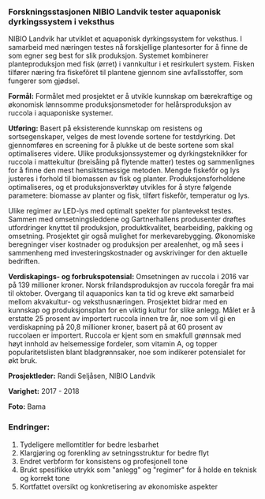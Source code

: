### Forskningsstasjonen NIBIO Landvik tester aquaponisk dyrkingssystem i veksthus

NIBIO Landvik har utviklet et aquaponisk dyrkingssystem for veksthus. I samarbeid med næringen testes nå forskjellige plantesorter for å finne de som egner seg best for slik produksjon. Systemet kombinerer planteproduksjon med fisk (ørret) i vannkultur i et resirkulert system. Fisken tilfører næring fra fiskefôret til plantene gjennom sine avfallsstoffer, som fungerer som gjødsel.

**Formål:**
Formålet med prosjektet er å utvikle kunnskap om bærekraftige og økonomisk lønnsomme produksjonsmetoder for helårsproduksjon av ruccola i aquaponiske systemer.

**Utføring:**
Basert på eksisterende kunnskap om resistens og sortsegenskaper, velges de mest lovende sortene for testdyrking. Det gjennomføres en screening for å plukke ut de beste sortene som skal optimaliseres videre. Ulike produksjonssystemer og dyrkingsteknikker for ruccola i mattekultur (breisåing på flytende matter) testes og sammenlignes for å finne den mest hensiktsmessige metoden. Mengde fiskefôr og lys justeres i forhold til biomassen av fisk og planter. Produksjonsforholdene optimaliseres, og et produksjonsverktøy utvikles for å styre følgende parametere: biomasse av planter og fisk, tilført fiskefôr, temperatur og lys.

Ulike regimer av LED-lys med optimalt spekter for plantevekst testes. Sammen med omsetningsleddene og Gartnerhallens produsenter drøftes utfordringer knyttet til produksjon, produktkvalitet, bearbeiding, pakking og omsetning. Prosjektet gir også mulighet for merkevarebygging. Økonomiske beregninger viser kostnader og produksjon per arealenhet, og må sees i sammenheng med investeringskostnader og avskrivinger for den aktuelle bedriften.

**Verdiskapings- og forbrukspotensial:**
Omsetningen av ruccola i 2016 var på 139 millioner kroner. Norsk frilandsproduksjon av ruccola foregår fra mai til oktober. Overgang til aquaponics kan ta tid og kreve økt samarbeid mellom akvakultur- og veksthusnæringen. Prosjektet bidrar med en kunnskap og produksjonsplan for en viktig kultur for slike anlegg. Målet er å erstatte 25 prosent av importert ruccola innen tre år, noe som vil gi en verdiskapning på 20,8 millioner kroner, basert på at 60 prosent av ruccolaen er importert. Ruccola er kjent som en smakfull grønnsak med høyt innhold av helsemessige fordeler, som vitamin A, og topper popularitetslisten blant bladgrønnsaker, noe som indikerer potensialet for økt bruk.

**Prosjektleder:**
Randi Seljåsen, NIBIO Landvik

**Varighet:**
2017 - 2018

**Foto:**
Bama

### Endringer:
1. Tydeligere mellomtitler for bedre lesbarhet
2. Klargjøring og forenkling av setningsstruktur for bedre flyt
3. Endret verbform for konsistens og profesjonell tone
4. Brukt spesifikke utrykk som "anlegg" og "regimer" for å holde en teknisk og korrekt tone
5. Kortfattet oversikt og konkretisering av økonomiske aspekter